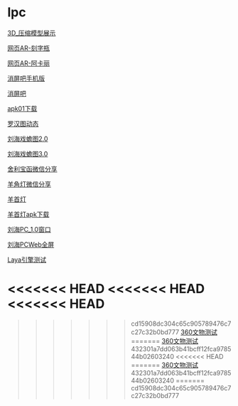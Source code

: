 # lpc

[3D_压缩模型展示]( https://li932565422.github.io/lpc/3D压缩/javascript/example/webgl_loader_draco.html)

[网页AR-刻字瓶]( https://li932565422.github.io/lpc/AR.js_webAR/KeZiPing.html)

[网页AR-阿卡丽]( https://li932565422.github.io/lpc/AR.js_webAR/AKL.html)

[消屏吧手机版]( https://li932565422.github.io/lpc/XiaoPingBa/index_mobile.html)

[消屏吧]( https://li932565422.github.io/lpc/XiaoPingBa/index.html)

[apk01下载]( https://li932565422.github.io/lpc/QiChongGuan1.apk)

[罗汉图动态]( https://li932565422.github.io/lpc/SP/test.html)

[刘海戏蟾图2.0]( https://li932565422.github.io/lpc/liuHai/index.html)


[刘海戏蟾图3.0]( https://li932565422.github.io/lpc/刘海戏蟾web_mobile/index00.html)

[舍利宝函微信分享]( https://li932565422.github.io/lpc/分享.jpg)

[羊角灯微信分享]( https://li932565422.github.io/lpc/YJD.png)

[羊首灯]( https://li932565422.github.io/lpc/WebYSD/index.html)

[羊首灯apk下载]( https://li932565422.github.io/lpc/双烟管羊首纹灯.apk)

[刘海PC_1.0窗口]( https://li932565422.github.io/lpc/刘海PC/index.html)

[刘海PCWeb全屏]( https://li932565422.github.io/lpc/文物解析_WebPC/index.html)

[Laya引擎测试]( https://li932565422.github.io/lpc/web/index.html)

<<<<<<< HEAD
<<<<<<< HEAD
<<<<<<< HEAD
=======
>>>>>>> cd15908dc304c65c905789476c7c27c32b0bd777
[360文物测试]( https://li932565422.github.io/lpc/清白玉荷叶式洗/HTML5Viewer.html)
=======
[360文物测试]( https://li932565422.github.io/lpc/清铜鎏金珐琅太平有象/HTML5Viewer.html)
>>>>>>> 432301a7dd063b41bcff12fca978544b02603240
<<<<<<< HEAD
=======
[360文物测试]( https://li932565422.github.io/lpc/清铜鎏金珐琅太平有象/HTML5Viewer.html)
>>>>>>> 432301a7dd063b41bcff12fca978544b02603240
=======
>>>>>>> cd15908dc304c65c905789476c7c27c32b0bd777






